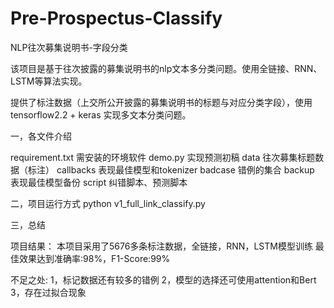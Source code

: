# Pre-Prospectus-Classify
NLP往次募集说明书-字段分类

该项目是基于往次披露的募集说明书的nlp文本多分类问题。使用全链接、RNN、LSTM等算法实现。

提供了标注数据（上交所公开披露的募集说明书的标题与对应分类字段），使用tensorflow2.2 + keras 实现多文本分类问题。




一，各文件介绍

requirement.txt   需安装的环境软件
demo.py           实现预测初稿
data              往次募集标题数据（标注）
callbacks         表现最佳模型和tokenizer
badcase           错例的集合
backup            表现最佳模型备份
script            纠错脚本、预测脚本



二，项目运行方式
python v1_full_link_classify.py


三，总结

项目结果：
本项目采用了5676多条标注数据，全链接，RNN，LSTM模型训练
最佳效果达到准确率:98%，F1-Score:99%

不足之处:
1，标记数据还有较多的错例
2，模型的选择还可使用attention和Bert
3，存在过拟合现象
